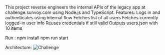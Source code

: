 This project reverse engineers the internal APIs of the legacy app at challenge.sunvoy.com using Node.js and TypeScript.
Features:
        Logs in and authenticates using internal flow
        Fetches list of all users
        Fetches currently logged-in user info
        Reuses credentials if still valid
        Outputs users.json with 10 items

Run :
  npm install
  npm run start

Architecture:
![Challenge](https://github.com/user-attachments/assets/cf2d5e6b-4a19-493d-89f2-baf868ad5ced)




